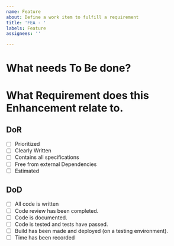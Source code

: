 ```yaml
---
name: Feature
about: Define a work item to fulfill a requirement
title: 'FEA - '
labels: Feature
assignees: ''

---
```


# What needs To Be done?

# What Requirement does this Enhancement relate to.

## DoR
- [ ] Prioritized
- [ ] Clearly Written
- [ ] Contains all specifications
- [ ] Free from external Dependencies
- [ ] Estimated

## DoD
- [ ] All code is written
- [ ] Code review has been completed.
- [ ] Code is documented.
- [ ] Code is tested and tests have passed.
- [ ] Build has been made and deployed (on a testing environment).
- [ ] Time has been recorded
